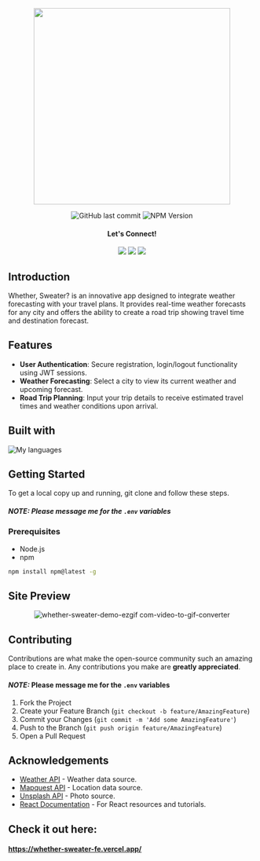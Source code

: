 <div align='center'>
  <img src="https://github.com/DavisWeimer/whether-sweater-fe/assets/128326999/be371417-729a-4f97-a5ba-72a6e43a0344" style="width: 400px" />

  ![GitHub last commit](https://img.shields.io/github/last-commit/DavisWeimer/whether-sweater-fe?style=plastic)
  ![NPM Version](https://img.shields.io/npm/v/react?style=plastic)

  #### Let's Connect!
  <a target="_blank" href="https://www.linkedin.com/in/davis-weimer/" rel="noopener noreferrer"><img src="https://img.shields.io/badge/-LinkedIn-303030?style=plastic&logo=Linkedin&logoColor=00C6BA"></img></a>
  <a target="_blank" href="mailto:davisweimer@gmail.com" rel="noopener noreferrer"><img src="https://img.shields.io/badge/-Gmail-303030?style=plastic&logo=Gmail&logoColor=00C6BA"></img></a>
  <a target="_blank" href="https://www.dw-portfolio.com/" rel="noopener noreferrer"><img src="https://img.shields.io/badge/-Portfolio-303030?style=plastic&logo=Vercel&logoColor=00C6BA"></img></a>
  </div>

</div>

## Introduction
Whether, Sweater? is an innovative app designed to integrate weather forecasting with your travel plans. It provides real-time weather forecasts for any city and offers the ability to create a road trip showing travel time and destination forecast.

## Features
- **User Authentication**: Secure registration, login/logout functionality using JWT sessions.
- **Weather Forecasting**: Select a city to view its current weather and upcoming forecast.
- **Road Trip Planning**: Input your trip details to receive estimated travel times and weather conditions upon arrival.

## Built with<br>
<img src="https://skillicons.dev/icons?i=react,nodejs,vite,tailwind,vscode,vercel,figma" alt="My languages"/>

## Getting Started
To get a local copy up and running, git clone and follow these steps.
##### *NOTE:* Please message me for the `.env` variables

### Prerequisites
- Node.js
- npm
```bash
npm install npm@latest -g
```

Site Preview
-------------
<div align='center'>
  
  ![whether-sweater-demo-ezgif com-video-to-gif-converter](https://github.com/DavisWeimer/whether-sweater-fe/assets/128326999/0b9b7f27-996d-4e60-9dad-50771aed0195)

</div>  

## Contributing
Contributions are what make the open-source community such an amazing place to create in. Any contributions you make are **greatly appreciated**.
#### *NOTE:* Please message me for the `.env` variables

1. Fork the Project
2. Create your Feature Branch (`git checkout -b feature/AmazingFeature`)
3. Commit your Changes (`git commit -m 'Add some AmazingFeature'`)
4. Push to the Branch (`git push origin feature/AmazingFeature`)
5. Open a Pull Request

## Acknowledgements
- [Weather API](https://www.weatherapi.com/) - Weather data source.
- [Mapquest API](https://developer.mapquest.com/) - Location data source.
- [Unsplash API](https://unsplash.com/) - Photo source.
- [React Documentation](https://reactjs.org/) - For React resources and tutorials.


Check it out here:
-------------
#### https://whether-sweater-fe.vercel.app/
